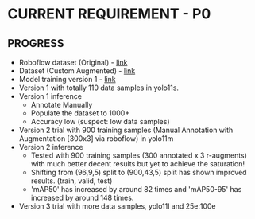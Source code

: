# CURRENT REQUIREMENT - P0
## PROGRESS
- Roboflow dataset (Original) - [link](https://universe.roboflow.com/workathon/gap-pattern)
- Dataset (Custom Augmented) - [link](https://universe.roboflow.com/starter-3re5h/gap-pattern-kjvnx)
- Model training version 1 - [link](https://colab.research.google.com/drive/1nn6zvGBYK-_tbNUUqQ0FxiaD2hGBKfU2?authuser=2#scrollTo=pGhEtUwTf67h)
- Version 1 with totally 110 data samples in yolo11s.
- Version 1 inference
  - Annotate Manually
  - Populate the dataset to 1000+
  - Accuracy low (suspect: low data samples)
- Version 2 trial with 900 training samples (Manual Annotation with Augmentation [300x3] via roboflow) in yolo11m
- Version 2 inference
  - Tested with 900 training samples (300 annotated x 3 r-augments) with much better decent results but yet to achieve the saturation!
  - Shifting from (96,9,5) split to (900,43,5) split has shown improved results. (train, valid, test)
  - 'mAP50' has increased by around 82 times and 'mAP50-95' has increased by around 148 times.
- Version 3 trial with more data samples, yolo11l and 25e:100e
